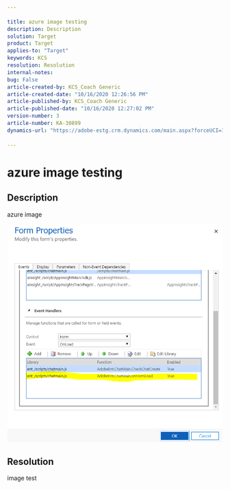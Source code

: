 ```yaml
---

title: azure image testing  
description: Description  
solution: Target  
product: Target  
applies-to: "Target"  
keywords: KCS  
resolution: Resolution  
internal-notes:   
bug: False  
article-created-by: KCS_Coach Generic  
article-created-date: "10/16/2020 12:26:56 PM"  
article-published-by: KCS_Coach Generic  
article-published-date: "10/16/2020 12:27:02 PM"  
version-number: 3  
article-number: KA-30899  
dynamics-url: "https://adobe-estg.crm.dynamics.com/main.aspx?forceUCI=1&pagetype=entityrecord&etn=knowledgearticle&id=8b95a7e0-aa0f-eb11-a813-002248049f6d"

---
```


# azure image testing

## Description

azure image

![](assets/___9395a7e0-aa0f-eb11-a813-002248049f6d___.png)

## Resolution

image test
